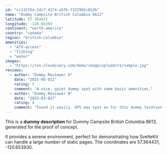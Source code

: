 ```yaml
---
id: "cc11576a-2dc7-41f4-a5fb-f3229b5c81db"
name: "Dummy Campsite British Columbia 8613"
latitude: 57.364431
longitude: -120.65393
continent: "north-america"
country: "canada"
region: "british-columbia"
amenities:
  - "ATV-access"
  - "fishing"
  - "water"
images:
  - "https://res.cloudinary.com/demo/image/upload/v1/sample.jpg"
reviews:
  - author: "Dummy Reviewer A"
    date: "2025-06-012"
    rating: 5
    comment: "A nice, quiet dummy spot with some basic amenities."
  - author: "Dummy Reviewer B"
    date: "2025-03-027"
    rating: 4
    comment: "Found it easily. GPS was spot on for this dummy location."
---
```


This is a **dummy description** for Dummy Campsite British Columbia 8613, generated for the proof of concept.

It provides a serene environment, perfect for demonstrating how SvelteKit can handle a large number of static pages. The coordinates are 57.364431, -120.653930.
